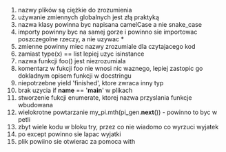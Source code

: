 1) nazwy plików są ciężkie do zrozumienia
2) używanie zmiennych globalnych jest złą praktyką
3) nazwa klasy powinna byc napisana camelCase a nie snake_case
4) importy powinny byc na samej gorze i powinno sie importowac poszczegolne rzeczy, a nie uzywac *
5) zmienne powinny miec nazwy zrozumiale dla czytajacego kod
6) zamiast type(x) == list lepiej uzyc isinstance
7) nazwa funkcji foo() jest niezrozumiala
8) komentarz w fukcji foo nie wnosi nic waznego, lepiej zastopic go dokladnym opisem funkcji w docstringu
9) niepotrzebne yield 'finished', ktore zwraca inny typ
10) brak uzycia if __name__ == '__main__' w plikach
11) stworzenie fukcji enumerate, ktorej nazwa przyslania funkcje wbudowana
12) wielokrotne powtarzanie my_pi.mth(pi_gen.__next__()) - powinno to byc w petli
13) zbyt wiele kodu w bloku try, przez co nie wiadomo co wyrzuci wyjatek
14) po except powinno sie lapac wyjatki
15) plik powiino sie otwierac za pomoca with
